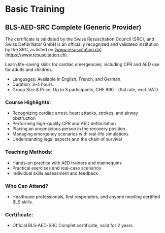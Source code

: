 # Basic Training

## BLS-AED-SRC Complete (Generic Provider)

The certificate is validated by the Swiss Resuscitation Council (SRC), and Swiss Defibrillator GmbH is an officially recognized and validated institution by the SRC, as listed on [www.resuscitation.ch](https://www.resuscitation.ch).

Learn life-saving skills for cardiac emergencies, including CPR and AED use for adults and children.

- Languages: Available in English, French, and German.
- Duration: 3–4 hours.
- Group Size & Price: Up to 8 participants, CHF 890.- (flat rate, excl. VAT).

### Course Highlights:
- Recognizing cardiac arrest, heart attacks, strokes, and airway obstruction
- Performing high-quality CPR and AED defibrillation
- Placing an unconscious person in the recovery position
- Managing emergency scenarios with real-life simulations
- Understanding legal aspects and the chain of survival

### Teaching Methods:
- Hands-on practice with AED trainers and mannequins
- Practical exercises and real-case scenarios
- Individual skills assessment and feedback

### Who Can Attend?
- Healthcare professionals, first responders, and anyone needing certified BLS skills.

### Certificate:
- Official BLS-AED-SRC Complet certificate, valid for 2 years.
